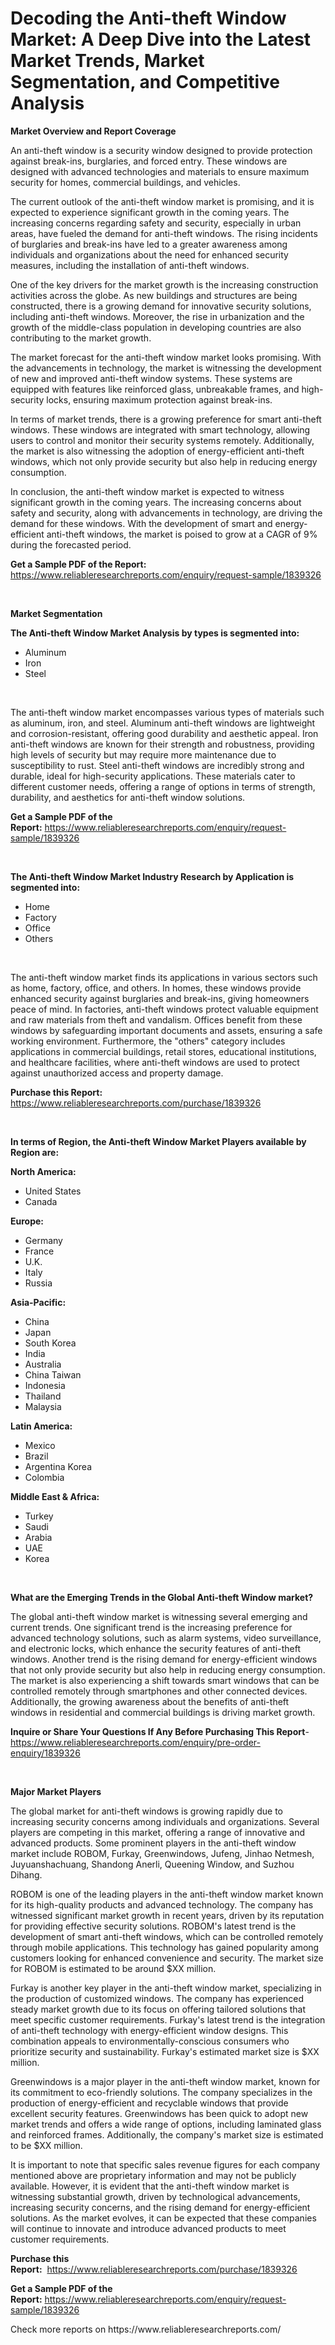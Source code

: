 <p><h1>Decoding the Anti-theft Window Market: A Deep Dive into the Latest Market Trends, Market Segmentation, and Competitive Analysis</h1></p><p><strong>Market Overview and Report Coverage</strong></p>
<p><p>An anti-theft window is a security window designed to provide protection against break-ins, burglaries, and forced entry. These windows are designed with advanced technologies and materials to ensure maximum security for homes, commercial buildings, and vehicles.</p><p>The current outlook of the anti-theft window market is promising, and it is expected to experience significant growth in the coming years. The increasing concerns regarding safety and security, especially in urban areas, have fueled the demand for anti-theft windows. The rising incidents of burglaries and break-ins have led to a greater awareness among individuals and organizations about the need for enhanced security measures, including the installation of anti-theft windows.</p><p>One of the key drivers for the market growth is the increasing construction activities across the globe. As new buildings and structures are being constructed, there is a growing demand for innovative security solutions, including anti-theft windows. Moreover, the rise in urbanization and the growth of the middle-class population in developing countries are also contributing to the market growth.</p><p>The market forecast for the anti-theft window market looks promising. With the advancements in technology, the market is witnessing the development of new and improved anti-theft window systems. These systems are equipped with features like reinforced glass, unbreakable frames, and high-security locks, ensuring maximum protection against break-ins.</p><p>In terms of market trends, there is a growing preference for smart anti-theft windows. These windows are integrated with smart technology, allowing users to control and monitor their security systems remotely. Additionally, the market is also witnessing the adoption of energy-efficient anti-theft windows, which not only provide security but also help in reducing energy consumption.</p><p>In conclusion, the anti-theft window market is expected to witness significant growth in the coming years. The increasing concerns about safety and security, along with advancements in technology, are driving the demand for these windows. With the development of smart and energy-efficient anti-theft windows, the market is poised to grow at a CAGR of 9% during the forecasted period.</p></p>
<p><strong>Get a Sample PDF of the Report:</strong> <a href="https://www.reliableresearchreports.com/enquiry/request-sample/1839326">https://www.reliableresearchreports.com/enquiry/request-sample/1839326</a></p>
<p>&nbsp;</p>
<p><strong>Market Segmentation</strong></p>
<p><strong>The Anti-theft Window Market Analysis by types is segmented into:</strong></p>
<p><ul><li>Aluminum</li><li>Iron</li><li>Steel</li></ul></p>
<p>&nbsp;</p>
<p><p>The anti-theft window market encompasses various types of materials such as aluminum, iron, and steel. Aluminum anti-theft windows are lightweight and corrosion-resistant, offering good durability and aesthetic appeal. Iron anti-theft windows are known for their strength and robustness, providing high levels of security but may require more maintenance due to susceptibility to rust. Steel anti-theft windows are incredibly strong and durable, ideal for high-security applications. These materials cater to different customer needs, offering a range of options in terms of strength, durability, and aesthetics for anti-theft window solutions.</p></p>
<p><strong>Get a Sample PDF of the Report:</strong>&nbsp;<a href="https://www.reliableresearchreports.com/enquiry/request-sample/1839326">https://www.reliableresearchreports.com/enquiry/request-sample/1839326</a></p>
<p>&nbsp;</p>
<p><strong>The Anti-theft Window Market Industry Research by Application is segmented into:</strong></p>
<p><ul><li>Home</li><li>Factory</li><li>Office</li><li>Others</li></ul></p>
<p>&nbsp;</p>
<p><p>The anti-theft window market finds its applications in various sectors such as home, factory, office, and others. In homes, these windows provide enhanced security against burglaries and break-ins, giving homeowners peace of mind. In factories, anti-theft windows protect valuable equipment and raw materials from theft and vandalism. Offices benefit from these windows by safeguarding important documents and assets, ensuring a safe working environment. Furthermore, the "others" category includes applications in commercial buildings, retail stores, educational institutions, and healthcare facilities, where anti-theft windows are used to protect against unauthorized access and property damage.</p></p>
<p><strong>Purchase this Report:</strong>&nbsp; <a href="https://www.reliableresearchreports.com/purchase/1839326">https://www.reliableresearchreports.com/purchase/1839326</a></p>
<p>&nbsp;</p>
<p><strong>In terms of Region, the Anti-theft Window Market Players available by Region are:</strong></p>
<p>
    <p> <strong> North America: </strong>
        <ul>
            <li>United States</li>
            <li>Canada</li>
        </ul>
        </p> 
    <p> <strong> Europe: </strong>
        <ul>
            <li>Germany</li>
            <li>France</li>
            <li>U.K.</li>
            <li>Italy</li>
            <li>Russia</li>
        </ul>
        </p> 
    <p> <strong> Asia-Pacific: </strong>
        <ul>
            <li>China</li>
            <li>Japan</li>
            <li>South Korea</li>
            <li>India</li>
            <li>Australia</li>
            <li>China Taiwan</li>
            <li>Indonesia</li>
            <li>Thailand</li>
            <li>Malaysia</li>
        </ul>
        </p> 
    <p> <strong> Latin America: </strong>
        <ul>
            <li>Mexico</li>
            <li>Brazil</li>
            <li>Argentina Korea</li>
            <li>Colombia</li>
        </ul>
        </p> 
    <p> <strong> Middle East & Africa: </strong>
        <ul>
            <li>Turkey</li>
            <li>Saudi</li>
            <li>Arabia</li>
            <li>UAE</li>
            <li>Korea</li>
        </ul>
    </p>
    </p>
<p>&nbsp;</p>
<p><strong>What are the Emerging Trends in the Global Anti-theft Window market?</strong></p>
<p><p>The global anti-theft window market is witnessing several emerging and current trends. One significant trend is the increasing preference for advanced technology solutions, such as alarm systems, video surveillance, and electronic locks, which enhance the security features of anti-theft windows. Another trend is the rising demand for energy-efficient windows that not only provide security but also help in reducing energy consumption. The market is also experiencing a shift towards smart windows that can be controlled remotely through smartphones and other connected devices. Additionally, the growing awareness about the benefits of anti-theft windows in residential and commercial buildings is driving market growth.</p></p>
<p><strong>Inquire or Share Your Questions If Any Before Purchasing This Report</strong>- <a href="https://www.reliableresearchreports.com/enquiry/pre-order-enquiry/1839326">https://www.reliableresearchreports.com/enquiry/pre-order-enquiry/1839326</a></p>
<p>&nbsp;</p>
<p><strong>Major Market Players</strong></p>
<p><p>The global market for anti-theft windows is growing rapidly due to increasing security concerns among individuals and organizations. Several players are competing in this market, offering a range of innovative and advanced products. Some prominent players in the anti-theft window market include ROBOM, Furkay, Greenwindows, Jufeng, Jinhao Netmesh, Juyuanshachuang, Shandong Anerli, Queening Window, and Suzhou Dihang.</p><p>ROBOM is one of the leading players in the anti-theft window market known for its high-quality products and advanced technology. The company has witnessed significant market growth in recent years, driven by its reputation for providing effective security solutions. ROBOM's latest trend is the development of smart anti-theft windows, which can be controlled remotely through mobile applications. This technology has gained popularity among customers looking for enhanced convenience and security. The market size for ROBOM is estimated to be around $XX million.</p><p>Furkay is another key player in the anti-theft window market, specializing in the production of customized windows. The company has experienced steady market growth due to its focus on offering tailored solutions that meet specific customer requirements. Furkay's latest trend is the integration of anti-theft technology with energy-efficient window designs. This combination appeals to environmentally-conscious consumers who prioritize security and sustainability. Furkay's estimated market size is $XX million.</p><p>Greenwindows is a major player in the anti-theft window market, known for its commitment to eco-friendly solutions. The company specializes in the production of energy-efficient and recyclable windows that provide excellent security features. Greenwindows has been quick to adopt new market trends and offers a wide range of options, including laminated glass and reinforced frames. Additionally, the company's market size is estimated to be $XX million.</p><p>It is important to note that specific sales revenue figures for each company mentioned above are proprietary information and may not be publicly available. However, it is evident that the anti-theft window market is witnessing substantial growth, driven by technological advancements, increasing security concerns, and the rising demand for energy-efficient solutions. As the market evolves, it can be expected that these companies will continue to innovate and introduce advanced products to meet customer requirements.</p></p>
<p><strong>Purchase this Report:</strong>&nbsp;&nbsp;<a href="https://www.reliableresearchreports.com/purchase/1839326">https://www.reliableresearchreports.com/purchase/1839326</a></p>
<p></p>
<p><strong>Get a Sample PDF of the Report:</strong>&nbsp;<a href="https://www.reliableresearchreports.com/enquiry/request-sample/1839326">https://www.reliableresearchreports.com/enquiry/request-sample/1839326</a></p>
<p>Check more reports on https://www.reliableresearchreports.com/</p>